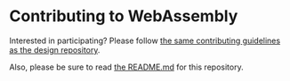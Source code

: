 # Contributing to WebAssembly

Interested in participating? Please follow
[the same contributing guidelines as the design repository][].

  [the same contributing guidelines as the design repository]: https://github.com/WebAssembly/design/blob/master/Contributing.md

Also, please be sure to read [the README.md](README.md) for this repository.
